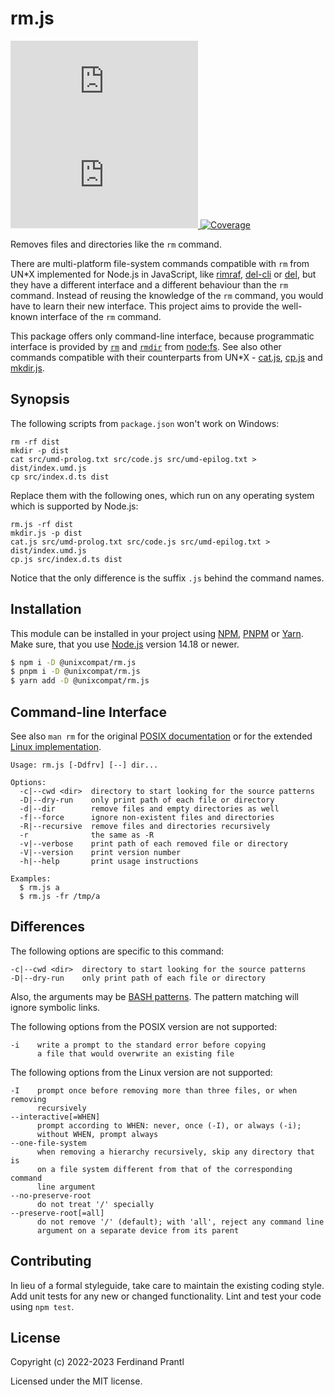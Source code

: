 # rm.js

[![Latest version](https://img.shields.io/npm/v/@unixcompat/rm.js)
 ![Dependency status](https://img.shields.io/librariesio/release/npm/@unixcompat/rm.js)
](https://www.npmjs.com/package/@unixcompat/rm.js)
[![Coverage](https://codecov.io/gh/prantlf/rm.js/branch/master/graph/badge.svg)](https://codecov.io/gh/prantlf/rm.js)

Removes files and directories like the `rm` command.

There are multi-platform file-system commands compatible with `rm` from UN*X implemented for Node.js in JavaScript, like [rimraf], [del-cli] or [del], but they have a different interface and a different behaviour than the `rm` command. Instead of reusing the knowledge of the `rm` command, you would have to learn their new interface. This project aims to provide the well-known interface of the `rm` command.

This package offers only command-line interface, because programmatic interface is provided by [`rm`] and [`rmdir`] from [node:fs]. See also other commands compatible with their counterparts from UN*X - [cat.js], [cp.js] and [mkdir.js].

## Synopsis

The following scripts from `package.json` won't work on Windows:

    rm -rf dist
    mkdir -p dist
    cat src/umd-prolog.txt src/code.js src/umd-epilog.txt > dist/index.umd.js
    cp src/index.d.ts dist

Replace them with the following ones, which run on any operating system which is supported by Node.js:

    rm.js -rf dist
    mkdir.js -p dist
    cat.js src/umd-prolog.txt src/code.js src/umd-epilog.txt > dist/index.umd.js
    cp.js src/index.d.ts dist

Notice that the only difference is the suffix `.js` behind the command names.

## Installation

This module can be installed in your project using [NPM], [PNPM] or [Yarn]. Make sure, that you use [Node.js] version 14.18 or newer.

```sh
$ npm i -D @unixcompat/rm.js
$ pnpm i -D @unixcompat/rm.js
$ yarn add -D @unixcompat/rm.js
```

## Command-line Interface

See also `man rm` for the original [POSIX documentation] or for the extended [Linux implementation].

    Usage: rm.js [-Ddfrv] [--] dir...

    Options:
      -c|--cwd <dir>  directory to start looking for the source patterns
      -D|--dry-run    only print path of each file or directory
      -d|--dir        remove files and empty directories as well
      -f|--force      ignore non-existent files and directories
      -R|--recursive  remove files and directories recursively
      -r              the same as -R
      -v|--verbose    print path of each removed file or directory
      -V|--version    print version number
      -h|--help       print usage instructions

    Examples:
      $ rm.js a
      $ rm.js -fr /tmp/a

## Differences

The following options are specific to this command:

    -c|--cwd <dir>  directory to start looking for the source patterns
    -D|--dry-run    only print path of each file or directory

Also, the arguments may be [BASH patterns]. The pattern matching will ignore symbolic links.

The following options from the POSIX version are not supported:

    -i    write a prompt to the standard error before copying
          a file that would overwrite an existing file

The following options from the Linux version are not supported:

    -I    prompt once before removing more than three files, or when removing
          recursively
    --interactive[=WHEN]
          prompt according to WHEN: never, once (-I), or always (-i);
          without WHEN, prompt always
    --one-file-system
          when removing a hierarchy recursively, skip any directory that is
          on a file system different from that of the corresponding command
          line argument
    --no-preserve-root 
          do not treat '/' specially
    --preserve-root[=all]
          do not remove '/' (default); with 'all', reject any command line
          argument on a separate device from its parent

## Contributing

In lieu of a formal styleguide, take care to maintain the existing coding style.  Add unit tests for any new or changed functionality. Lint and test your code using `npm test`.

## License

Copyright (c) 2022-2023 Ferdinand Prantl

Licensed under the MIT license.

[Node.js]: http://nodejs.org/
[NPM]: https://www.npmjs.com/
[PNPM]: https://pnpm.io/
[Yarn]: https://yarnpkg.com/
[rimraf]: https://www.npmjs.com/package/rimraf
[del-cli]: https://www.npmjs.com/package/del-cli
[del]: https://www.npmjs.com/package/del
[cat.js]: https://www.npmjs.com/package/@unixcompat/cat.js
[cp.js]: https://www.npmjs.com/package/@unixcompat/cp.js
[mkdir.js]: https://www.npmjs.com/package/@unixcompat/mkdir.js
[POSIX documentation]: https://man7.org/linux/man-pages/man1/rm.1p.html
[Linux implementation]: https://man7.org/linux/man-pages/man1/rm.1.html
[`rm`]: https://nodejs.org/api/fs.html#fsrmpath-options-callback
[`rmdir`]: https://nodejs.org/api/fs.html#fsrmdirpath-options-callback
[node:fs]: https://nodejs.org/api/fs.html
[BASH patterns]: https://www.linuxjournal.com/content/pattern-matching-bash
